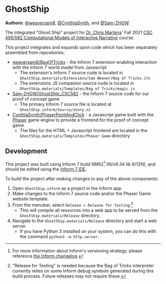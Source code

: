 # GhostShip

**Authors:** [@weaversam8](https://github.com/weaversam8), [@CynthiaSynth](https://github.com/CynthiaSynth), and [@Sam-ZHGW](https://github.com/Sam-ZHGW).

The integrated "Ghost Ship" project for [Dr. Chris Martens](https://sites.google.com/ncsu.edu/cmartens)' Fall 2021 [CSC 495/582 Computational Models of Interactive Narrative](https://sites.google.com/ncsu.edu/csc582-f2021) course.

This project integrates and expands upon code which has been separately assembled from repositories:

- [weaversam8/BagOfTricks](https://github.com/weaversam8/BagOfTricks) - the Inform 7 extension enabling interaction with the Inform 7 world model from Javascript
  - The extension's Inform 7 source code is located in `GhostShip.materials/Extensions/Sam Weaver/Bag of Tricks.i7x`
  - The extensions JS companion source code is located in `GhostShip.materials/Templates/Bag of Tricks/magic.js`
- [Sam-ZHGW/GhostShip_CSC582](https://github.com/Sam-ZHGW/GhostShip_CSC582) - the Inform 7 source code for our proof of concept game
  - The primary Inform 7 source file is located at `GhostShip.inform/Source/story.ni`
- [CynthiaSynth/PhaserPointAndClick](https://github.com/CynthiaSynth/PhaserPointAndClick) - a Javascript game built with the [Phaser](https://phaser.io/) game engine to provide a frontend for the proof of concept game
  - The files for the HTML + Javascript frontend are located in the `GhostShip.materials/Templates/Phaser Game` directory

## Development

This project was built using Inform 7 build 6M62[^1] (I6/v6.34 lib 6/12N), and should be edited using the [Inform 7 IDE](http://inform7.com/downloads/).

[^1]: For more information about Inform's versioning strategy, please reference [the Inform changelog](http://inform7.com/changes/CI_1_1.html).

To build the project after making changes to any of the above components:

1. Open `GhostShip.inform` as a project in the Inform app.
2. Make changes to the Inform 7 source code and/or the Phaser Game website template.
3. From the menubar, select `Release > Release for Testing`.[^2]
   - This will compile all resources into a web app to be served from the `GhostShip.materials/Release` directory.
4. Navigate to the `GhostShip.materials/Release` directory and start a web server.
   - If you have Python 3 installed on your system, you can do this with the command `python3 -m http.server`.

[^2]: "Release for Testing" is needed because the Bag of Tricks interpreter currently relies on some Inform debug symbols generated during this build process. Future releases may not require these.
